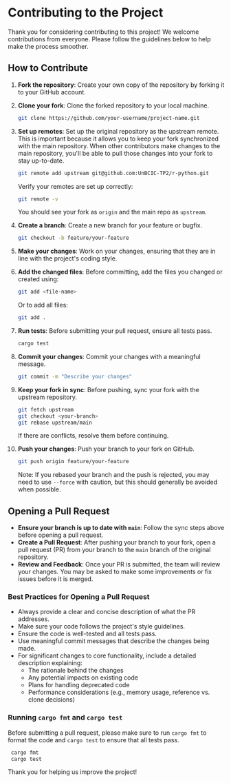 # Contributing to the Project

Thank you for considering contributing to this project! We welcome contributions from everyone. Please follow the guidelines below to help make the process smoother.

## How to Contribute

1. **Fork the repository**: Create your own copy of the repository by forking it to your GitHub account.
2. **Clone your fork**: Clone the forked repository to your local machine.
   ```bash
   git clone https://github.com/your-username/project-name.git
   ```
3. **Set up remotes**: Set up the original repository as the upstream remote. This is important because it allows you to keep your fork synchronized with the main repository. When other contributors make changes to the main repository, you'll be able to pull those changes into your fork to stay up-to-date.
   ```bash
   git remote add upstream git@github.com:UnBCIC-TP2/r-python.git
   ```
   Verify your remotes are set up correctly:
   ```bash
   git remote -v
   ```
   You should see your fork as `origin` and the main repo as `upstream`.

4. **Create a branch**: Create a new branch for your feature or bugfix.
   ```bash
   git checkout -b feature/your-feature
   ```
5. **Make your changes**: Work on your changes, ensuring that they are in line with the project's coding style.
   
6. **Add the changed files**: Before committing, add the files you changed or created using:
    ```bash
    git add <file-name>
    ```
   Or to add all files:
    ```bash
    git add .
    ```
7. **Run tests**: Before submitting your pull request, ensure all tests pass.
   ```bash
   cargo test
   ```
8. **Commit your changes**: Commit your changes with a meaningful message.
   ```bash
   git commit -m "Describe your changes"
   ```
9. **Keep your fork in sync**: Before pushing, sync your fork with the upstream repository.
   ```bash
   git fetch upstream
   git checkout <your-branch>
   git rebase upstream/main
   ```
   If there are conflicts, resolve them before continuing.

10. **Push your changes**: Push your branch to your fork on GitHub.
    ```bash
    git push origin feature/your-feature
    ```
    Note: If you rebased your branch and the push is rejected, you may need to use `--force` with caution, but this should generally be avoided when possible.

## Opening a Pull Request

- **Ensure your branch is up to date with `main`**: Follow the sync steps above before opening a pull request.
- **Create a Pull Request**: After pushing your branch to your fork, open a pull request (PR) from your branch to the `main` branch of the original repository.
- **Review and Feedback**: Once your PR is submitted, the team will review your changes. You may be asked to make some improvements or fix issues before it is merged.

### Best Practices for Opening a Pull Request

- Always provide a clear and concise description of what the PR addresses.
- Make sure your code follows the project's style guidelines.
- Ensure the code is well-tested and all tests pass.
- Use meaningful commit messages that describe the changes being made.
- For significant changes to core functionality, include a detailed description explaining:
  - The rationale behind the changes
  - Any potential impacts on existing code
  - Plans for handling deprecated code
  - Performance considerations (e.g., memory usage, reference vs. clone decisions)

### Running `cargo fmt` and `cargo test`

Before submitting a pull request, please make sure to run `cargo fmt` to format the code and `cargo test` to ensure that all tests pass.

   ```bash
    cargo fmt
    cargo test
   ```

Thank you for helping us improve the project!